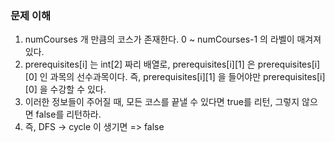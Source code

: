 ###  문제 이해
1. numCourses 개 만큼의 코스가 존재한다. 0 ~ numCourses-1 의 라벨이 매겨져 있다.
2. prerequisites[i] 는 int[2] 짜리 배열로, prerequisites[i][1] 은 prerequisites[i][0] 인 과목의 선수과목이다. 
   즉, prerequisites[i][1] 을 들어야만 prerequisites[i][0] 을 수강할 수 있다.
3. 이러한 정보들이 주어질 때, 모든 코스를 끝낼 수 있다면 true를 리턴, 그렇지 않으면 false를 리턴하라.
4. 즉, DFS -> cycle 이 생기면 => false  

